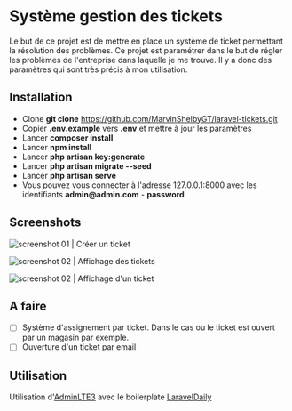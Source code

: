 # Système gestion des tickets

Le but de ce projet est de mettre en place un système de ticket permettant la résolution des problèmes.
Ce projet est paramétrer dans le but de régler les problèmes de l'entreprise dans laquelle je me trouve. 
Il y a donc des paramètres qui sont très précis à mon utilisation.

## Installation

- Clone __git clone__ https://github.com/MarvinShelbyGT/laravel-tickets.git
- Copier __.env.example__ vers __.env__ et mettre à jour les paramètres
- Lancer __composer install__
- Lancer __npm install__
- Lancer __php artisan key:generate__
- Lancer __php artisan migrate --seed__ 
- Lancer __php artisan serve__ 
- Vous pouvez vous connecter à l'adresse 127.0.0.1:8000 avec les identifiants __admin@admin.com__ - __password__


## Screenshots

![screenshot 01 | Créer un ticket](https://user-images.githubusercontent.com/6048961/79837889-6e874e80-83b2-11ea-82bc-13c8b6d37e14.PNG)

![screenshot 02 | Affichage des tickets](https://user-images.githubusercontent.com/6048961/79837892-6f1fe500-83b2-11ea-8dc8-a21717547184.PNG)

![screenshot 02 | Affichage d'un ticket](https://user-images.githubusercontent.com/6048961/79837894-6fb87b80-83b2-11ea-8b20-726ea5d9a1db.PNG)

## A faire

- [ ] Système d'assignement par ticket. Dans le cas ou le ticket est ouvert par un magasin par exemple.
- [ ] Ouverture d'un ticket par email

## Utilisation

Utilisation d'[AdminLTE3](https://adminlte.io/) avec le boilerplate [LaravelDaily](https://github.com/LaravelDaily/Laravel-AdminLTE3-Boilerplate)
